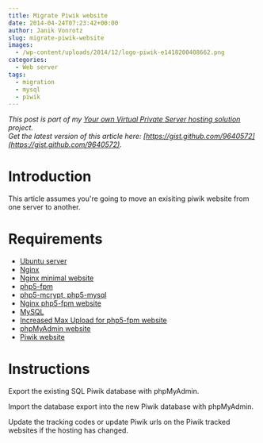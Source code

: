 ```yaml
---
title: Migrate Piwik website
date: 2014-04-24T07:23:42+00:00
author: Janik Vonrotz
slug: migrate-piwik-website
images:
  - /wp-content/uploads/2014/12/logo-piwik-e1418200408662.png
categories:
  - Web server
tags:
  - migration
  - mysql
  - piwik
---
```

*This post is part of my [Your own Virtual Private Server hosting solution](https://janikvonrotz.ch/your-own-virtual-private-server-hosting-solution/) project.*  
*Get the latest version of this article here: [https://gist.github.com/9640572](https://gist.github.com/9640572).*

# Introduction

This article assumes you're going to move an exisiting piwik website from one server to another.
<!--more-->
# Requirements

* [Ubuntu server](https://janikvonrotz.ch/2014/03/13/deploy-ubuntu-server/)
* [Nginx](https://janikvonrotz.ch/2014/03/31/install-nginx/)
* [Nginx minimal website](https://janikvonrotz.ch/2014/04/01/nginx-minimal-website/)
* [php5-fpm](https://janikvonrotz.ch/2014/03/20/install-php5-fpm/)
* [php5-mcrypt, php5-mysql](https://janikvonrotz.ch/2014/03/25/install-php5-modules/)
* [Nginx php5-fpm website](https://janikvonrotz.ch/2014/04/11/install-nginx-php5-fpm-website/)
* [MySQL](https://janikvonrotz.ch/2014/04/07/install-mysql/)
* [Increased Max Upload for php5-fpm website](https://janikvonrotz.ch/2014/04/11/increase-max-upload-for-php5-fpm-website/)
* [phpMyAdmin website](https://janikvonrotz.ch/2014/04/14/install-phpmyadmin-website/)
* [Piwik website](https://janikvonrotz.ch/2014/04/22/install-piwik-website/)

# Instructions

Export the existing SQL Piwik database with phpMyAdmin.

Import the database export into the new Piwik database with phpMyAdmin.

Update the tracking codes or update Piwik urls on the Piwik tracked websites if the hosting has changed.
  
